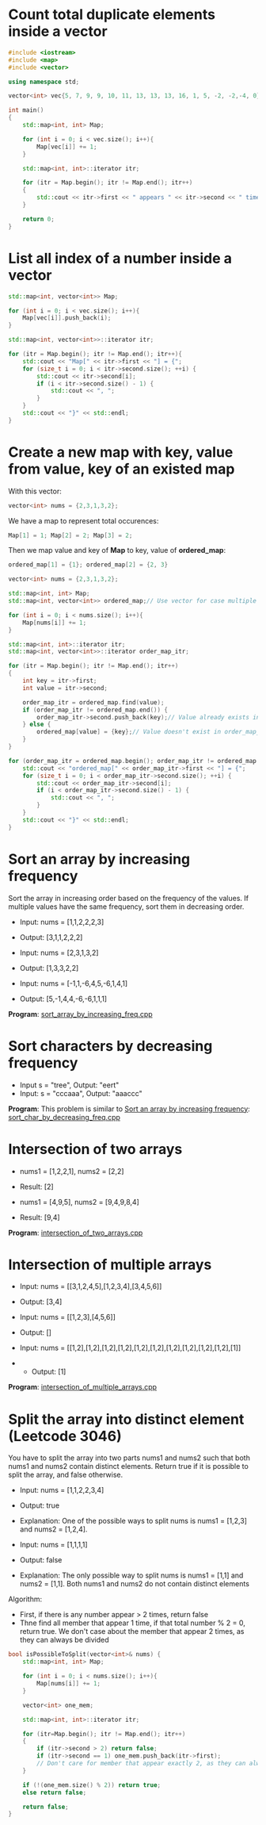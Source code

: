 # Count total duplicate elements inside a vector
```cpp
#include <iostream>
#include <map> 
#include <vector> 

using namespace std;

vector<int> vec{5, 7, 9, 9, 10, 11, 13, 13, 13, 16, 1, 5, -2, -2,-4, 0};

int main()
{ 
	std::map<int, int> Map;

    for (int i = 0; i < vec.size(); i++){
        Map[vec[i]] += 1;
    }

    std::map<int, int>::iterator itr;

    for (itr = Map.begin(); itr != Map.end(); itr++) 
    { 
        std::cout << itr->first << " appears " << itr->second << " times" << std::endl;
    } 

    return 0;
}
```
# List all index of a number inside a vector
```cpp
std::map<int, vector<int>> Map;

for (int i = 0; i < vec.size(); i++){
    Map[vec[i]].push_back(i);
}

std::map<int, vector<int>>::iterator itr;

for (itr = Map.begin(); itr != Map.end(); itr++){ 
    std::cout << "Map[" << itr->first << "] = {";
    for (size_t i = 0; i < itr->second.size(); ++i) {
        std::cout << itr->second[i];
        if (i < itr->second.size() - 1) {
            std::cout << ", ";
        }
    }
    std::cout << "}" << std::endl;
}
```
# Create a new map with key, value from value, key of an existed map
With this vector:
```cpp
vector<int> nums = {2,3,1,3,2};
```
We have a map to represent total occurences:
```cpp
Map[1] = 1; Map[2] = 2; Map[3] = 2;
```
Then we map value and key of **Map** to key, value of **ordered_map**:
```cpp
ordered_map[1] = {1}; ordered_map[2] = {2, 3}
```
```cpp
vector<int> nums = {2,3,1,3,2};

std::map<int, int> Map;
std::map<int, vector<int>> ordered_map;// Use vector for case multiple keys have the same freq

for (int i = 0; i < nums.size(); i++){
    Map[nums[i]] += 1;
}

std::map<int, int>::iterator itr;
std::map<int, vector<int>>::iterator order_map_itr;

for (itr = Map.begin(); itr != Map.end(); itr++) 
{ 
    int key = itr->first;
    int value = itr->second;

    order_map_itr = ordered_map.find(value);
    if (order_map_itr != ordered_map.end()) {
        order_map_itr->second.push_back(key);// Value already exists in order_map_itr
    } else {
        ordered_map[value] = {key};// Value doesn't exist in order_map_itr
    }
} 

for (order_map_itr = ordered_map.begin(); order_map_itr != ordered_map.end(); order_map_itr++){
    std::cout << "ordered_map[" << order_map_itr->first << "] = {";
    for (size_t i = 0; i < order_map_itr->second.size(); ++i) {
        std::cout << order_map_itr->second[i];
        if (i < order_map_itr->second.size() - 1) {
            std::cout << ", ";
        }
    }
    std::cout << "}" << std::endl;
}
```
# Sort an array by increasing frequency
Sort the array in increasing order based on the frequency of the values. If multiple values have the same frequency, sort them in decreasing order.

* Input: nums = [1,1,2,2,2,3]
* Output: [3,1,1,2,2,2]

* Input: nums = [2,3,1,3,2]
* Output: [1,3,3,2,2]

* Input: nums = [-1,1,-6,4,5,-6,1,4,1]
* Output: [5,-1,4,4,-6,-6,1,1,1]

**Program**: [sort_array_by_increasing_freq.cpp](https://github.com/TranPhucVinh/Cplusplus/blob/master/Data%20structure/Hash%20map/src/sort_array_by_increasing_freq.cpp)
# Sort characters by decreasing frequency
* Input s = "tree", Output: "eert"
* Input: s = "cccaaa", Output: "aaaccc"

**Program**: This problem is similar to [Sort an array by increasing frequency](#sort-an-array-by-increasing-frequency): [sort_char_by_decreasing_freq.cpp](https://github.com/TranPhucVinh/Cplusplus/blob/master/Data%20structure/Hash%20map/src/sort_char_by_decreasing_freq.cpp)
# Intersection of two arrays

* nums1 = [1,2,2,1], nums2 = [2,2]
* Result: [2]

* nums1 = [4,9,5], nums2 = [9,4,9,8,4]
* Result: [9,4]

**Program**: [intersection_of_two_arrays.cpp](https://github.com/TranPhucVinh/Cplusplus/blob/master/Data%20structure/Hash%20map/src/intersection_of_two_arrays.cpp)
# Intersection of multiple arrays
* Input: nums = [[3,1,2,4,5],[1,2,3,4],[3,4,5,6]]
* Output: [3,4]

* Input: nums = [[1,2,3],[4,5,6]]
* Output: []

* Input: nums = [[1,2],[1,2],[1,2],[1,2],[1,2],[1,2],[1,2],[1,2],[1,2],[1,2],[1]]
* * Output: [1]

**Program**: [intersection_of_multiple_arrays.cpp](https://github.com/TranPhucVinh/Cplusplus/blob/master/Data%20structure/Hash%20map/src/intersection_of_multiple_arrays.cpp)
# Split the array into distinct element (Leetcode 3046)

You have to split the array into two parts nums1 and nums2 such that both nums1 and nums2 contain distinct elements. Return true if it is possible to split the array, and false otherwise.

* Input: nums = [1,1,2,2,3,4]
* Output: true
* Explanation: One of the possible ways to split nums is nums1 = [1,2,3] and nums2 = [1,2,4].

* Input: nums = [1,1,1,1]
* Output: false
* Explanation: The only possible way to split nums is nums1 = [1,1] and nums2 = [1,1]. Both nums1 and nums2 do not contain distinct elements

Algorithm: 
* First, if there is any number appear > 2 times, return false
* Thne find all member that appear 1 time, if that total number % 2 = 0, return true. We don't case about the member that appear 2 times, as they can always be divided

```cpp
bool isPossibleToSplit(vector<int>& nums) {
    std::map<int, int> Map;

    for (int i = 0; i < nums.size(); i++){
        Map[nums[i]] += 1;
    }

    vector<int> one_mem;

    std::map<int, int>::iterator itr;

    for (itr=Map.begin(); itr != Map.end(); itr++) 
    { 
        if (itr->second > 2) return false;
        if (itr->second == 1) one_mem.push_back(itr->first);
        // Don't care for member that appear exactly 2, as they can always be divided
    } 

    if (!(one_mem.size() % 2)) return true;
    else return false;

    return false;
}
```